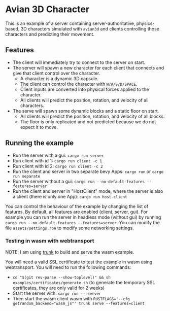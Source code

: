 # Avian 3D Character

This is an example of a server containing server-authoritative, physics-based, 3D characters simulated with `avian3d` and clients controlling those characters and predicting their movement.

## Features

* The client will immediately try to connect to the server on start.
* The server will spawn a new character for each client that connects and give that client control over the character.
  * A character is a dynamic 3D capsule.
  * The client can control the character with `W/A/S/D/SPACE`.
  * Client inputs are converted into physical forces applied to the character.
  * All clients will predict the position, rotation, and velocity of all characters.
* The serve will spawn some dynamic blocks and a static floor on start.
  * All clients will predict the position, rotation, and velocity of all blocks.
  * The floor is only replicated and not predicted because we do not expect it to move.

## Running the example

- Run the server with a gui: `cargo run server`
- Run client with id 1: `cargo run client -c 1`
- Run client with id 2: `cargo run client -c 2`
- Run the client and server in two separate bevy Apps: `cargo run` or `cargo run separate`
- Run the server without a gui: `cargo run --no-default-features --features=server`
- Run the client and server in "HostClient" mode, where the server is also a client (there is only one App): `cargo run host-client`

You can control the behaviour of the example by changing the list of features. By default, all features are enabled (client, server, gui).
For example you can run the server in headless mode (without gui) by running `cargo run --no-default-features --features=server`.
You can modify the file `assets/settings.ron` to modify some networking settings.

### Testing in wasm with webtransport

NOTE: I am using [trunk](https://trunkrs.dev/) to build and serve the wasm example.

You will need a valid SSL certificate to test the example in wasm using webtransport. You will need to run the following
commands:
- `cd "$(git rev-parse --show-toplevel)" && sh examples/certificates/generate.sh` (to generate the temporary SSL
  certificates, they are only valid for 2 weeks)
- Start the server with: `cargo run -- server`
- Then start the wasm client wasm with ``RUSTFLAGS='--cfg getrandom_backend="wasm_js"' trunk serve --features=client``
